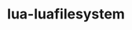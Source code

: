 ---
title: "lua-luafilesystem"
layout: cache
categories: [package, develop]
meta: {"compilers": ["gcc@11.4.0"], "num_specs": 10, "num_specs_by_stack": {"root": 10, "tutorial": 10}, "oss": ["ubuntu22.04"], "platforms": ["linux"], "stacks": ["root", "tutorial"], "targets": ["x86_64_v3"], "versions": ["1.8.0"]}
spec_details: [{"compiler": "gcc@11.4.0", "hash": "2s6gojkn2z73kghizx5hn2etsn6vy5aj", "os": "ubuntu22.04", "platform": "linux", "size": "-", "stacks": ["root", "tutorial"], "target": "x86_64_v3", "variants": ["build_system=lua"], "versions": ["1.8.0"]}, {"compiler": "gcc@11.4.0", "hash": "6zoecd5kvw5fhg76q5hivtmr7z6lwzbx", "os": "ubuntu22.04", "platform": "linux", "size": "-", "stacks": ["root", "tutorial"], "target": "x86_64_v3", "variants": ["build_system=lua"], "versions": ["1.8.0"]}, {"compiler": "gcc@11.4.0", "hash": "b3b6apvq6ztq2gzyhskkjy6tkz4ydny7", "os": "ubuntu22.04", "platform": "linux", "size": "-", "stacks": ["root", "tutorial"], "target": "x86_64_v3", "variants": ["build_system=lua"], "versions": ["1.8.0"]}, {"compiler": "gcc@11.4.0", "hash": "fp36ayspllryejeco4b2f6orzzvlg42o", "os": "ubuntu22.04", "platform": "linux", "size": "-", "stacks": ["root", "tutorial"], "target": "x86_64_v3", "variants": ["build_system=lua"], "versions": ["1.8.0"]}, {"compiler": "gcc@11.4.0", "hash": "krhz3pvpvmv7zt4zijcae2ow2oz3nmio", "os": "ubuntu22.04", "platform": "linux", "size": "-", "stacks": ["root", "tutorial"], "target": "x86_64_v3", "variants": ["build_system=lua"], "versions": ["1.8.0"]}, {"compiler": "gcc@11.4.0", "hash": "m7kn6amlallurp5v7zmmrxjzyqrzypjo", "os": "ubuntu22.04", "platform": "linux", "size": "-", "stacks": ["root", "tutorial"], "target": "x86_64_v3", "variants": ["build_system=lua"], "versions": ["1.8.0"]}, {"compiler": "gcc@11.4.0", "hash": "n2gtns7bkksf3nia5furfvetiyxs4wos", "os": "ubuntu22.04", "platform": "linux", "size": "-", "stacks": ["root", "tutorial"], "target": "x86_64_v3", "variants": ["build_system=lua"], "versions": ["1.8.0"]}, {"compiler": "gcc@11.4.0", "hash": "t6ufonuz5l6qmwo24exfzbuawatsjuh2", "os": "ubuntu22.04", "platform": "linux", "size": "-", "stacks": ["root", "tutorial"], "target": "x86_64_v3", "variants": ["build_system=lua"], "versions": ["1.8.0"]}, {"compiler": "gcc@11.4.0", "hash": "tdeu6sscwxhgymq5yfnrks7dxnxtq6zu", "os": "ubuntu22.04", "platform": "linux", "size": "-", "stacks": ["root", "tutorial"], "target": "x86_64_v3", "variants": ["build_system=lua"], "versions": ["1.8.0"]}, {"compiler": "gcc@11.4.0", "hash": "xm2kbgdpogba7dlpttukiu7uqbmokjfk", "os": "ubuntu22.04", "platform": "linux", "size": "-", "stacks": ["root", "tutorial"], "target": "x86_64_v3", "variants": ["build_system=lua"], "versions": ["1.8.0"]}]
---